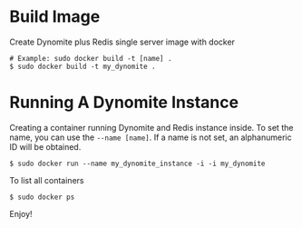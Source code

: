 # Build Image

Create Dynomite plus Redis single server image with docker

    # Example: sudo docker build -t [name] .
    $ sudo docker build -t my_dynomite .

# Running A Dynomite Instance

Creating a container running Dynomite and Redis instance inside. To set the name, you can use the `--name [name]`. If a name is not set, an alphanumeric ID will be obtained.

    $ sudo docker run --name my_dynomite_instance -i -i my_dynomite

To list all containers

    $ sudo docker ps

Enjoy!
